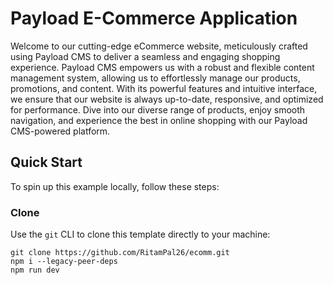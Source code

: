 # Payload E-Commerce Application

Welcome to our cutting-edge eCommerce website, meticulously crafted using Payload CMS to deliver a seamless and engaging shopping experience. Payload CMS empowers us with a robust and flexible content management system, allowing us to effortlessly manage our products, promotions, and content. With its powerful features and intuitive interface, we ensure that our website is always up-to-date, responsive, and optimized for performance. Dive into our diverse range of products, enjoy smooth navigation, and experience the best in online shopping with our Payload CMS-powered platform.

## Quick Start

To spin up this example locally, follow these steps:

### Clone

  Use the `git` CLI to clone this template directly to your machine:

    git clone https://github.com/RitamPal26/ecomm.git
    npm i --legacy-peer-deps
    npm run dev

